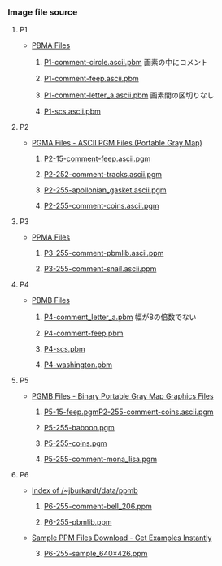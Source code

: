 ### Image file source

1. P1

   - [PBMA Files](https://people.sc.fsu.edu/~jburkardt/data/pbma/pbma.html)
     1. [P1-comment-circle.ascii.pbm](https://people.sc.fsu.edu/~jburkardt/data/pbma/circle.ascii.pbm)  画素の中にコメント
     
     2. [P1-comment-feep.ascii.pbm](https://people.sc.fsu.edu/~jburkardt/data/pbma/feep.ascii.pbm)
     
     3. [P1-comment-letter_a.ascii.pbm](https://people.sc.fsu.edu/~jburkardt/data/pbma/letter_a.ascii.pbm) 画素間の区切りなし
     
     4. [P1-scs.ascii.pbm](https://people.sc.fsu.edu/~jburkardt/data/pbma/scs.png)
   
2. P2

   - [PGMA Files - ASCII PGM Files (Portable Gray Map)](https://people.sc.fsu.edu/~jburkardt/data/pgma/pgma.html)

     1. [P2-15-comment-feep.ascii.pgm](https://people.sc.fsu.edu/~jburkardt/data/pgma/feep.ascii.pgm)
     
     2. [P2-252-comment-tracks.ascii.pgm](https://people.sc.fsu.edu/~jburkardt/data/pgma/tracks.ascii.pgm)
     
     3. [P2-255-apollonian_gasket.ascii.pgm](https://people.sc.fsu.edu/~jburkardt/data/pgma/apollonian_gasket.ascii.pgm)
     
     4. [P2-255-comment-coins.ascii.pgm](https://people.sc.fsu.edu/~jburkardt/data/pgma/coins.ascii.pgm)

3. P3

   - [PPMA Files](https://people.sc.fsu.edu/~jburkardt/data/ppma/ppma.html)

     1. [P3-255-comment-pbmlib.ascii.ppm](https://people.sc.fsu.edu/~jburkardt/data/ppma/pbmlib.ascii.ppm)
     
     2. [P3-255-comment-snail.ascii.ppm](https://people.sc.fsu.edu/~jburkardt/data/ppma/snail.ascii.ppm)
   
4. P4

   - [PBMB Files](https://people.sc.fsu.edu/~jburkardt/data/pbmb/pbmb.html)

     1. [P4-comment_letter_a.pbm](https://people.sc.fsu.edu/~jburkardt/data/pbmb/letter_a.pbm)  幅が8の倍数でない
     
     2. [P4-comment-feep.pbm](https://people.sc.fsu.edu/~jburkardt/data/pbmb/feep.pbm)
     
     3. [P4-scs.pbm](https://people.sc.fsu.edu/~jburkardt/data/pbmb/scs.pbm)
     
     4. [P4-washington.pbm](https://people.sc.fsu.edu/~jburkardt/data/pbmb/washington.pbm)

5. P5

   - [PGMB Files - Binary Portable Gray Map Graphics Files](https://people.sc.fsu.edu/~jburkardt/data/pgmb/pgmb.html)

     1. [P5-15-feep.pgm](https://people.sc.fsu.edu/~jburkardt/data/pgmb/feep.pgm)[P2-255-comment-coins.ascii.pgm](https://people.sc.fsu.edu/~jburkardt/data/pgma/coins.ascii.pgm)
     
     2. [P5-255-baboon.pgm](https://people.sc.fsu.edu/~jburkardt/data/pgmb/baboon.pgm)
     
     3. [P5-255-coins.pgm](https://people.sc.fsu.edu/~jburkardt/data/pgmb/coins.pgm)
     
     4. [P5-255-comment-mona_lisa.pgm](https://people.sc.fsu.edu/~jburkardt/data/pgmb/mona_lisa.pgm)

6. P6

   - [Index of /~jburkardt/data/ppmb](https://people.sc.fsu.edu/~jburkardt/data/ppmb/)

     1. [P6-255-comment-bell_206.ppm](https://people.sc.fsu.edu/~jburkardt/data/ppmb/bell_206.ppm)
   
     2. [P6-255-pbmlib.ppm](https://people.sc.fsu.edu/~jburkardt/data/ppmb/pbmlib.ppm)
   
   - [Sample PPM Files Download - Get Examples Instantly](https://filesamples.com/formats/ppm)
   
     3. [P6-255-sample_640×426.ppm](https://filesamples.com/samples/image/ppm/sample_640%C3%97426.ppm)



